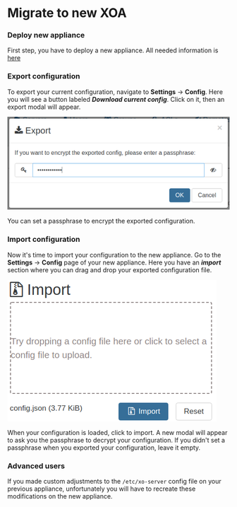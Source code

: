 # Migrate to new XOA

### Deploy new appliance

First step, you have to deploy a new appliance. All needed information is [here](installation.md)

### Export configuration

To export your current configuration, navigate to **Settings** -> **Config**.
Here you will see a button labeled **_Download current config_**. Click on it, then an export modal will appear.

![](../assets/exportModal.png)

You can set a passphrase to encrypt the exported configuration.

### Import configuration

Now it's time to import your configuration to the new appliance.
Go to the **Settings** -> **Config** page of your new appliance. Here you have an **_import_** section where you can drag and drop your exported configuration file.

![](../assets/importModal.png)

When your configuration is loaded, click to import. A new modal will appear to ask you the passphrase to decrypt your configuration. If you didn't set a passphrase when you exported your configuration, leave it empty.

### Advanced users

If you made custom adjustments to the `/etc/xo-server` config file on your previous appliance, unfortunately you will have to recreate these modifications on the new appliance.
